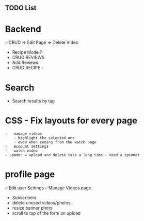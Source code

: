 ## TODO List


# Backend
✅CRUD => Edit Page => Delete Video
- Recipe Model?
- CRUD REVIEWS
- Add Reviews
- CRUD RECIPE - 

# Search
- Search results by tag

# CSS - Fix layouts for every page
    -   manage videos
        - highlight the selected one
        - even when coming from the watch page
    -   account settings
    -   watch video
    - Loader = upload and delete take a long time - need a spinner

# profile page
✅Edit user Settings 
✅Manage Videos page 
- Subscribers
- delete unused videos/photos.
- resize banner photo
- scroll to top of the form on upload
